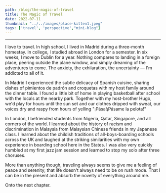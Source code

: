 ```yaml
---
path: /blog/the-magic-of-travel
title: The Magic of Travel
date: 2022-07-11
thumbnail: "../../images/place-kitten1.jpeg"
tags: ['travel', 'perspective',"mini-blog"]
---
```

---
  
I love to travel. In high school, I lived in Madrid during a three-month homestay. In college, I studied abroad in London for a semester. In six weeks, I move to Dublin for a year. Nothing compares to landing in a foreign place, peering outside the plane window, and simply dreaming of the adventures to come. The anxiety, the exhilaration, the uncertainty — I'm addicted to all of it.

In Madrid I experienced the subtle delicacy of Spanish cuisine, sharing dishes of pimientos de padrón and croquetas with my host family around the dinner table. I  found a little bit of home in playing basketball after school with the locals at the nearby park. Together with my host-brother Hugo, we'd play for hours until the sun set and our clothes dripped with sweat, our voices dry and raspy from hours of yelling "¡Pása!¡Pásame la pelota!"

In London, I befriended students from Nigeria, Qatar, Singapore, and all corners of the world. I learned about the history of racism and discrimination in Malaysia from Malaysian Chinese friends in my Japanese class. I learned about the childish traditions of all-boys-boarding schools across the UK and laughed at the striking similarities with my own experience in boarding school here in the States. I was also very quickly humbled at my first jazz jam session and learned to stop my solo after three choruses.

More than anything though, traveling always seems to give me a feeling of peace and serenity; that life doesn't always need to be on rush mode. That I can be in the present and absorb the novelty of everything around me.

Onto the next chapter.